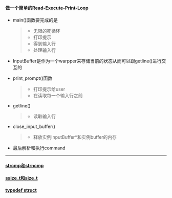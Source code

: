 #### 做一个简单的Read-Execute-Print-Loop

- main()函数要完成的是

  > - 无限的死循环
  > - 打印提示
  > - 得到输入行
  > - 处理输入行

- InputBuffer是作为一个warpper来存储当前的状态从而可以跟getline()进行交互的

- print_prompt()函数

  > - 打印提示给user
  > - 在读取每一个输入行之前

- getline()

  > - 读取输入行

- close_input_buffer()

  > - 释放实例InputBuffer*和实例buffer的内存

- 最后解析和执行command



---



#### [strcmp和strncmp](https://blog.csdn.net/qq_26093511/article/details/68483348)

#### [ssize_t和size_t](https://blog.csdn.net/bzhxuexi/article/details/19899803)

#### [typedef struct](https://blog.csdn.net/CHENYUFENG1991/article/details/50681497)